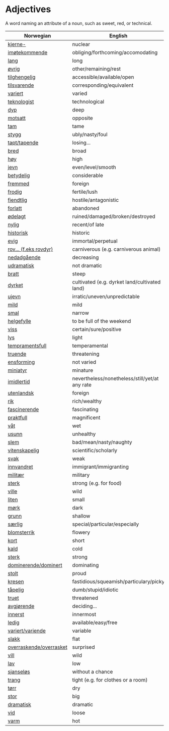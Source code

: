 # Adjectives

A word naming an attribute of a noun, such as sweet, red, or technical.

| Norwegian | English |
| --- | --- |
| [kjerne-](https://www.ordnett.no/search?language=no&phrase=kjerne-) | nuclear |
| [imøtekommende](https://www.ordnett.no/search?language=no&phrase=imøtekommende) | obliging/forthcoming/accomodating |
| [lang](https://www.ordnett.no/search?language=no&phrase=lang) | long |
| [øvrig](https://www.ordnett.no/search?language=no&phrase=øvrig) | other/remaining/rest |
| [tilghengelig](https://www.ordnett.no/search?language=no&phrase=tilghengelig) | accessible/available/open |
| [tilsvarende](https://www.ordnett.no/search?language=no&phrase=tilsvarende) | corresponding/equivalent |
| [variert](https://www.ordnett.no/search?language=no&phrase=variert) | varied |
| [teknologist](https://www.ordnett.no/search?language=no&phrase=teknologist) | technological |
| [dyp](https://www.ordnett.no/search?language=no&phrase=dyp) | deep |
| [motsatt](https://www.ordnett.no/search?language=no&phrase=motsatt) | opposite |
| [tam](https://www.ordnett.no/search?language=no&phrase=tam) | tame |
| [stygg](https://www.ordnett.no/search?language=no&phrase=stygg) | ubly/nasty/foul |
| [tapt/tapende](https://www.ordnett.no/search?language=no&phrase=tapt/tapende) | losing... |
| [bred](https://www.ordnett.no/search?language=no&phrase=bred) | broad |
| [høy](https://www.ordnett.no/search?language=no&phrase=høy) | high |
| [jevn](https://www.ordnett.no/search?language=no&phrase=jevn) | even/level/smooth |
| [betydelig](https://www.ordnett.no/search?language=no&phrase=betydelig) | considerable |
| [fremmed](https://www.ordnett.no/search?language=no&phrase=fremmed) | foreign |
| [frodig](https://www.ordnett.no/search?language=no&phrase=frodig) | fertile/lush |
| [fiendtlig](https://www.ordnett.no/search?language=no&phrase=fiendtlig) | hostile/antagonistic |
| [forlatt](https://www.ordnett.no/search?language=no&phrase=forlatt) | abandoned |
| [ødelagt](https://www.ordnett.no/search?language=no&phrase=ødelagt) | ruined/damaged/broken/destroyed |
| [nylig](https://www.ordnett.no/search?language=no&phrase=nylig) | recent/of late |
| [historisk](https://www.ordnett.no/search?language=no&phrase=historisk) | historic |
| [evig](https://www.ordnett.no/search?language=no&phrase=evig) | immortal/perpetual |
| [rov... (f.eks rovdyr)](https://www.ordnett.no/search?language=no&phrase=rov...%20(f.eks%20rovdyr)) | carniverous (e.g. carniverous animal) |
| [nedadgående](https://www.ordnett.no/search?language=no&phrase=nedadgående) | decreasing |
| [udramatisk](https://www.ordnett.no/search?language=no&phrase=udramatisk) | not dramatic |
| [bratt](https://www.ordnett.no/search?language=no&phrase=bratt) | steep |
| [dyrket](https://www.ordnett.no/search?language=no&phrase=dyrket) | cultivated (e.g. dyrket land/cultivated land) |
| [ujevn](https://www.ordnett.no/search?language=no&phrase=ujevn) | irratic/uneven/unpredictable |
| [mild](https://www.ordnett.no/search?language=no&phrase=mild) | mild |
| [smal](https://www.ordnett.no/search?language=no&phrase=smal) | narrow |
| [helgefylle](https://www.ordnett.no/search?language=no&phrase=helgefylle) | to be full of the weekend |
| [viss](https://www.ordnett.no/search?language=no&phrase=viss) | certain/sure/positive |
| [lys](https://www.ordnett.no/search?language=no&phrase=lys) | light |
| [tempramentsfull](https://www.ordnett.no/search?language=no&phrase=tempramentsfull) | temperamental |
| [truende](https://www.ordnett.no/search?language=no&phrase=truende) | threatening |
| [ensforming](https://www.ordnett.no/search?language=no&phrase=ensforming) | not varied |
| [miniatyr](https://www.ordnett.no/search?language=no&phrase=miniatyr) | minature |
| [imidlertid](https://www.ordnett.no/search?language=no&phrase=imidlertid) | nevertheless/nonetheless/still/yet/at any rate |
| [utenlandsk](https://www.ordnett.no/search?language=no&phrase=utenlandsk) | foreign |
| [rik](https://www.ordnett.no/search?language=no&phrase=rik) | rich/wealthy |
| [fascinerende](https://www.ordnett.no/search?language=no&phrase=fascinerende) | fascinating |
| [praktfull](https://www.ordnett.no/search?language=no&phrase=praktfull) | magnificent |
| [våt](https://www.ordnett.no/search?language=no&phrase=våt) | wet |
| [usunn](https://www.ordnett.no/search?language=no&phrase=usunn) | unhealthy |
| [slem](https://www.ordnett.no/search?language=no&phrase=slem) | bad/mean/nasty/naughty |
| [vitenskapelig](https://www.ordnett.no/search?language=no&phrase=vitenskapelig) | scientific/scholarly |
| [svak](https://www.ordnett.no/search?language=no&phrase=svak) | weak |
| [innvandret](https://www.ordnett.no/search?language=no&phrase=innvandret) | immigrant/immigranting |
| [militær](https://www.ordnett.no/search?language=no&phrase=militær) | military |
| [sterk](https://www.ordnett.no/search?language=no&phrase=sterk) | strong (e.g. for food) |
| [ville](https://www.ordnett.no/search?language=no&phrase=ville) | wild |
| [liten](https://www.ordnett.no/search?language=no&phrase=liten) | small |
| [mørk](https://www.ordnett.no/search?language=no&phrase=mørk) | dark |
| [grunn](https://www.ordnett.no/search?language=no&phrase=grunn) | shallow |
| [særlig](https://www.ordnett.no/search?language=no&phrase=særlig) | special/particular/especially |
| [blomsterrik](https://www.ordnett.no/search?language=no&phrase=blomsterrik) | flowery |
| [kort](https://www.ordnett.no/search?language=no&phrase=kort) | short |
| [kald](https://www.ordnett.no/search?language=no&phrase=kald) | cold |
| [sterk](https://www.ordnett.no/search?language=no&phrase=sterk) | strong |
| [dominerende/dominert](https://www.ordnett.no/search?language=no&phrase=dominerende/dominert) | dominating |
| [stolt](https://www.ordnett.no/search?language=no&phrase=stolt) | proud |
| [kresen](https://www.ordnett.no/search?language=no&phrase=kresen) | fastidious/squeamish/particulary/picky |
| [tåpelig](https://www.ordnett.no/search?language=no&phrase=tåpelig) | dumb/stupid/idiotic |
| [truet](https://www.ordnett.no/search?language=no&phrase=truet) | threatened |
| [avgjørende](https://www.ordnett.no/search?language=no&phrase=avgjørende) | deciding... |
| [innerst](https://www.ordnett.no/search?language=no&phrase=innerst) | innermost |
| [ledig](https://www.ordnett.no/search?language=no&phrase=ledig) | available/easy/free |
| [variert/variende](https://www.ordnett.no/search?language=no&phrase=variert/variende) | variable |
| [slakk](https://www.ordnett.no/search?language=no&phrase=slakk) | flat |
| [overraskende/overrasket](https://www.ordnett.no/search?language=no&phrase=overraskende/overrasket) | surprised |
| [vill](https://www.ordnett.no/search?language=no&phrase=vill) | wild |
| [lav](https://www.ordnett.no/search?language=no&phrase=lav) | low |
| [sjanseløs](https://www.ordnett.no/search?language=no&phrase=sjanseløs) | without a chance |
| [trang](https://www.ordnett.no/search?language=no&phrase=trang) | tight (e.g. for clothes or a room) |
| [tørr](https://www.ordnett.no/search?language=no&phrase=tørr) | dry |
| [stor](https://www.ordnett.no/search?language=no&phrase=stor) | big |
| [dramatisk](https://www.ordnett.no/search?language=no&phrase=dramatisk) | dramatic |
| [vid](https://www.ordnett.no/search?language=no&phrase=vid) | loose |
| [varm](https://www.ordnett.no/search?language=no&phrase=varm) | hot |

